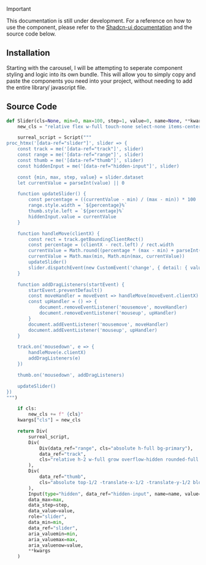 >[!IMPORTANT]
> This documentation is still under development. For a reference on how to use the component, please refer to the <a href="https://ui.shadcn.com/docs/components" target="_blank">Shadcn-ui documentation</a> and the source code below.

## Installation

Starting with the carousel, I will be attempting to seperate component styling and logic into its own bundle. This will allow you to simply copy and paste the components you need into your project, without needing to add the entire library/ javascript file.

## Source Code

```python
def Slider(cls=None, min=0, max=100, step=1, value=0, name=None, **kwargs):
    new_cls = "relative flex w-full touch-none select-none items-center"

    surreal_script = Script("""
proc_htmx('[data-ref="slider"]', slider => {
    const track = me('[data-ref="track"]', slider)
    const range = me('[data-ref="range"]', slider)
    const thumb = me('[data-ref="thumb"]', slider)
    const hiddenInput = me('[data-ref="hidden-input"]', slider)

    const {min, max, step, value} = slider.dataset
    let currentValue = parseInt(value) || 0

    function updateSlider() {
        const percentage = ((currentValue - min) / (max - min)) * 100
        range.style.width = `${percentage}%`
        thumb.style.left = `${percentage}%`
        hiddenInput.value = currentValue
    }

    function handleMove(clientX) {
        const rect = track.getBoundingClientRect()
        const percentage = (clientX - rect.left) / rect.width
        currentValue = Math.round((percentage * (max - min) + parseInt(min)) / step) * step
        currentValue = Math.max(min, Math.min(max, currentValue))
        updateSlider()
        slider.dispatchEvent(new CustomEvent('change', { detail: { value: currentValue } }))
    }

    function addDragListeners(startEvent) {
        startEvent.preventDefault()
        const moveHandler = moveEvent => handleMove(moveEvent.clientX)
        const upHandler = () => {
            document.removeEventListener('mousemove', moveHandler)
            document.removeEventListener('mouseup', upHandler)
        }
        document.addEventListener('mousemove', moveHandler)
        document.addEventListener('mouseup', upHandler)
    }

    track.on('mousedown', e => {
        handleMove(e.clientX)
        addDragListeners(e)
    })

    thumb.on('mousedown', addDragListeners)

    updateSlider()
})
""")

    if cls:
        new_cls += f" {cls}"
    kwargs["cls"] = new_cls

    return Div(
        surreal_script,
        Div(
            Div(data_ref="range", cls="absolute h-full bg-primary"),
            data_ref="track",
            cls="relative h-2 w-full grow overflow-hidden rounded-full bg-secondary"
        ),
        Div(
            data_ref="thumb",
            cls="absolute top-1/2 -translate-x-1/2 -translate-y-1/2 block h-5 w-5 rounded-full border-2 border-primary bg-background ring-offset-background transition-colors focus-visible:outline-none focus-visible:ring-2 focus-visible:ring-ring focus-visible:ring-offset-2 disabled:pointer-events-none disabled:opacity-50"
        ),
        Input(type="hidden", data_ref="hidden-input", name=name, value=value),
        data_max=max,
        data_step=step,
        data_value=value,
        role="slider",
        data_min=min,
        data_ref="slider",
        aria_valuemin=min,
        aria_valuemax=max,
        aria_valuenow=value,
        **kwargs
    )
```
